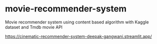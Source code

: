# movie-recommender-system
Movie recommender system using content based algorithm with Kaggle dataset and Tmdb movie API


https://cinematic-recommender-system-deepak-gangwani.streamlit.app/
